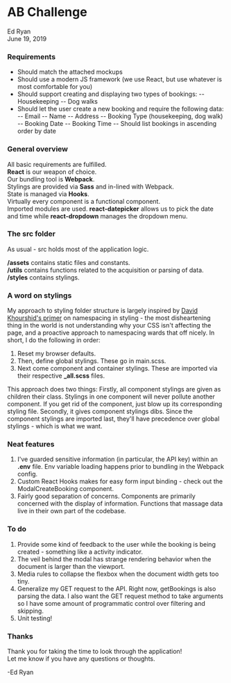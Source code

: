 
# AB Challenge
Ed Ryan  
June 19, 2019

### Requirements

- Should match the attached mockups
- Should use a modern JS framework (we use React, but use whatever is most comfortable for you)
- Should support creating and displaying two types of bookings: 
-- Housekeeping 
-- Dog walks
- Should let the user create a new booking and require the following data:
-- Email
-- Name
-- Address
-- Booking Type (housekeeping, dog walk)
-- Booking Date
-- Booking Time
-- Should list bookings in ascending order by date

### General overview
All basic requirements are fulfilled.  
**React** is our weapon of choice.  
Our bundling tool is **Webpack**.  
Stylings are provided via **Sass** and in-lined with Webpack.  
State is managed via **Hooks**.  
Virtually every component is a functional component.  
Imported modules are used. **react-datepicker** allows us to pick the date and time while **react-dropdown** manages the dropdown menu.

### The src folder
As usual - src holds most of the application logic. 

**/assets** contains static files and constants.  
**/utils** contains functions related to the acquisition or parsing of data.  
**/styles** contains stylings.  

### A word on stylings
My approach to styling folder structure is largely inspired by [David Khourshid's primer](https://hugogiraudel.com/2015/06/18/styling-react-components-in-sass/) on namespacing in styling - the most disheartening thing in the world is not understanding why your CSS isn't affecting the page, and a proactive approach to namespacing wards that off nicely. In short, I do the following in order:
1. Reset my browser defaults.
2. Then, define global stylings. These go in main.scss.
3. Next come component and container stylings. These are imported via their respective **_all.scss** files.

This approach does two things: Firstly, all component stylings are given as children their class. Stylings in one component will never pollute another component. If you get rid of the component, just blow up its corresponding styling file. Secondly, it gives component stylings dibs. Since the component stylings are imported last, they'll have precedence over global stylings - which is what we want.


### Neat features
1. I've guarded sensitive information (in particular, the API key) within an **.env** file. Env variable loading happens prior to bundling in the Webpack config.
2. Custom React Hooks makes for easy form input binding - check out the ModalCreateBooking component.
3. Fairly good separation of concerns. Components are primarily concerned with the display of information. Functions that massage data live in their own part of the codebase.
 
### To do
1. Provide some kind of feedback to the user while the booking is being created - something like a activity indicator.
2. The veil behind the modal has strange rendering behavior when the document is larger than the viewport.
3. Media rules to collapse the flexbox when the document width gets too tiny.
4. Generalize my GET request to the API. Right now, getBookings is also parsing the data. I also want the GET request method to take arguments so I have some amount of programmatic control over filtering and skipping.
5. Unit testing!

### Thanks
Thank you for taking the time to look through the application!  
Let me know if you have any questions or thoughts.  
  
-Ed Ryan
